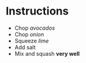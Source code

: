 # Instructions

* Chop *avocados*
* Chop *onion*
* Squeeze *lime*
* Add salt
* Mix and squash **very well**
